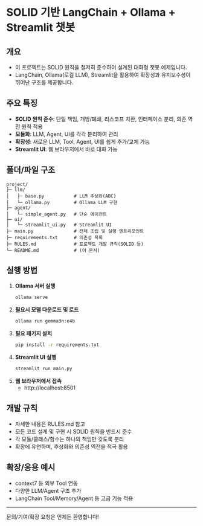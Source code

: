 # SOLID 기반 LangChain + Ollama + Streamlit 챗봇

## 개요
- 이 프로젝트는 SOLID 원칙을 철저히 준수하여 설계된 대화형 챗봇 예제입니다.
- LangChain, Ollama(로컬 LLM), Streamlit을 활용하여 확장성과 유지보수성이 뛰어난 구조를 제공합니다.

## 주요 특징
- **SOLID 원칙 준수**: 단일 책임, 개방/폐쇄, 리스코프 치환, 인터페이스 분리, 의존 역전 원칙 적용
- **모듈화**: LLM, Agent, UI를 각각 분리하여 관리
- **확장성**: 새로운 LLM, Tool, Agent, UI를 쉽게 추가/교체 가능
- **Streamlit UI**: 웹 브라우저에서 바로 대화 가능

## 폴더/파일 구조
```
project/
├─ llm/
│   ├─ base.py           # LLM 추상화(ABC)
│   └─ ollama.py         # Ollama LLM 구현
├─ agent/
│   └─ simple_agent.py   # 단순 에이전트
├─ ui/
│   └─ streamlit_ui.py   # Streamlit UI
├─ main.py               # 전체 조립 및 실행 엔트리포인트
├─ requirements.txt      # 의존성 목록
├─ RULES.md              # 프로젝트 개발 규칙(SOLID 등)
└─ README.md             # (이 문서)
```

## 실행 방법
1. **Ollama 서버 실행**
   ```bash
   ollama serve
   ```
2. **필요시 모델 다운로드 및 로드**
   ```bash
   ollama run gemma3n:e4b
   ```
3. **필요 패키지 설치**
   ```bash
   pip install -r requirements.txt
   ```
4. **Streamlit UI 실행**
   ```bash
   streamlit run main.py
   ```
5. **웹 브라우저에서 접속**
   - http://localhost:8501

## 개발 규칙
- 자세한 내용은 RULES.md 참고
- 모든 코드 설계 및 구현 시 SOLID 원칙을 반드시 준수
- 각 모듈/클래스/함수는 하나의 책임만 갖도록 분리
- 확장에 유연하며, 추상화와 의존성 역전을 적극 활용

## 확장/응용 예시
- context7 등 외부 Tool 연동
- 다양한 LLM/Agent 구조 추가
- LangChain Tool/Memory/Agent 등 고급 기능 적용

---
문의/기여/확장 요청은 언제든 환영합니다! 